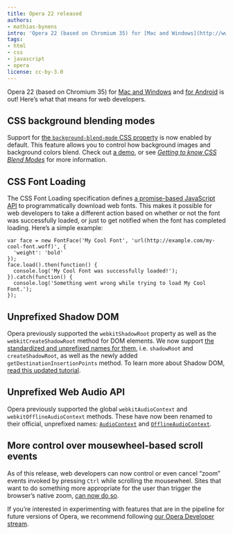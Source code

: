 ```yaml
---
title: Opera 22 released
authors:
- mathias-bynens
intro: 'Opera 22 (based on Chromium 35) for [Mac and Windows](http://www.opera.com/computer) and [for Android](http://www.opera.com/mobile/android) is out! Here’s what that means for web developers.'
tags:
- html
- css
- javascript
- opera
license: cc-by-3.0
---
```


Opera 22 (based on Chromium 35) for [Mac and Windows](http://www.opera.com/computer) and [for Android](http://www.opera.com/mobile/android) is out! Here’s what that means for web developers.

## CSS background blending modes

Support for [the `background-blend-mode` CSS property](http://dev.w3.org/fxtf/compositing-1/#background-blend-mode) is now enabled by default. This feature allows you to control how background images and background colors blend. Check out [a demo](http://codepen.io/bennettfeely/pen/rxoAc), or see [_Getting to know CSS Blend Modes_](http://dev.opera.com/articles/getting-to-know-css-blend-modes/#working-with-background-blend-mode) for more information.

## CSS Font Loading

The CSS Font Loading specification defines [a promise-based JavaScript API](http://dev.w3.org/csswg/css-font-loading/#font-face-load) to programmatically download web fonts. This makes it possible for web developers to take a different action based on whether or not the font was successfully loaded, or just to get notified when the font has completed loading. Here’s a simple example:

	var face = new FontFace('My Cool Font', 'url(http://example.com/my-cool-font.woff)', {
	  'weight': 'bold'
	});
	face.load().then(function() {
	  console.log('My Cool Font was successfully loaded!');
	}).catch(function() {
	  console.log('Something went wrong while trying to load My Cool Font.');
	});

## Unprefixed Shadow DOM

Opera previously supported the `webkitShadowRoot` property as well as the `webkitCreateShadowRoot` method for DOM elements. We now support [the standardized and unprefixed names for them](https://w3c.github.io/webcomponents/spec/shadow/#extensions-to-element-interface), i.e. `shadowRoot` and `createShadowRoot`, as well as the newly added `getDestinationInsertionPoints` method. To learn more about Shadow DOM, [read this updated tutorial](http://www.html5rocks.com/en/tutorials/webcomponents/shadowdom/).

## Unprefixed Web Audio API

Opera previously supported the global `webkitAudioContext` and `webkitOfflineAudioContext` methods. These have now been renamed to their official, unprefixed names: [`AudioContext`](https://webaudio.github.io/web-audio-api/#the-audiocontext-interface) and [`OfflineAudioContext`](https://webaudio.github.io/web-audio-api/#the-offlineaudiocontext-interface).

## More control over mousewheel-based scroll events

As of this release, web developers can now control or even cancel “zoom” events invoked by pressing `Ctrl` while scrolling the mousewheel. Sites that want to do something more appropriate for the user than trigger the browser’s native zoom, [can now do so](https://groups.google.com/a/chromium.org/d/msg/blink-dev/BW4hshtMsmo/crQeQLoH7RYJ).

If you’re interested in experimenting with features that are in the pipeline for future versions of Opera, we recommend following [our Opera Developer stream](http://www.opera.com/developer).
